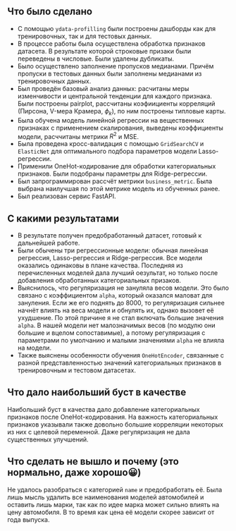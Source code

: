 ## Что было сделано
* С помощью `ydata-profilling` были построены дашборды как для тренировочных, так и для тестовых данных.
* В процессе работы была осуществлена обработка признаков датасета. В результате которой строковые призаки были переведены в числовые. Были удалены дубликаты.
* Было осуществлено заполнение пропусков медианами. Причём пропуски в тестовых данных были заполнены медианами из тренировочных данных.
* Был проведён базовый анализ данных: расчитаны меры изменчивости и центральной тенденции для каждого признака. Были построены pairplot, рассчитаны коэфиициенты корреляций (Пирсона, V-мера Крамера, $\phi_k$), по ним построены типловые карты.
* Была обучена модель линейной регрессии на вещественных признаках с применением скалирования, выведены коэффициенты модели, расччитаны метрики $R^2$ и MSE.
* Была проведена кросс-валидация с помощью `GridSearchCV` и `ElasticNet` для оптимального подбора параметров модели Lasso-регрессии.
* Применили OneHot-кодирование для обработки категориальных признаков. Были подобраны параметры для Ridge-регрессии.
* Был запрограммирован рассчёт метрики `business_metric`. Была выбрана наилучшая по этой метрике модель из обученных ранее.
* Был реализован сервис FastAPI.

## C какими результатами
* В результате получен предобработанный датасет, готовый к дальнейшей работе.
* Были обычены три регрессионные модели: обычная линейная регрессия, Lasso-регрессия и Ridge-регрессия. Все модели оказались одинаковы в плане качества. Последняя из перечисленных моделей дала лучший оезультат, но только после добавления обработанных категориальных призаков.
* Выяснилось, что регуляризация не зануляла весов модели. Это было связано с коэффициентом `alpha`, который оказался маловат для зануления. Если же его поднять до 8000, то регуляризация сильнее начнёт влиять на веса модели и обнулять их, однако вызовет её ухудшение. По этой причине я не стал включать большие значения `alpha`. В нашей модели нет малозначимых весов (по модулю они большие и вцелом сопоставимые), а потому регуляризация с параметрами по умолчанию и малыми значениями `alpha` не влияла на модели.
* Также выяснены особенности обучения `OneHotEncoder`, связанные с разной представленностью значений категориальных признаков в тренировочным и тестовом датасетах.

## Что дало наибольший буст в качестве
Наибольший буст в качества дало добавление категориальных признаков после OneHot-кодирования. На важность категориальных признаков указывали также довольно большие корреляции некоторых из них с целевой переменной. Даже регуляризация не дала существенных улучшений.

## Что сделать не вышло и почему (это нормально, даже хорошо😀)
Не удалось разобраться с категорией `name` и предобработать её. Была лишь мысль удалить все наименования моделей автомобилей и оставить лишь марки, так как по идее марка может сильно влиять на цену автомобиля. В то время как цена её модели скорее зависит от года выпуска.
